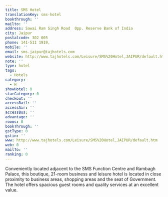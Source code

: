 ```yaml
---
title: SMS Hotel
translationKey: sms-hotel
bookthrough: ''
mailto: ''
address: Sawai Ram Singh Road  Opp. Reserve Bank of India
city: Jaipur
postalcode: 302 005
phone: 141-511 1919,
mobile: ''
email: sms.jaipur@tajhotels.com
website: http://www.tajhotels.com/Leisure/SMS%20Hotel,JAIPUR/default.htm
note: ''
type: hotel
tags:
  - Hotels
category:
  - H
showHotel: 0
starCategory: 0
checkout: ''
accessRail: ''
accessAir: ''
accessBus: ''
advantage: ''
rooms: 0
bookThrough: ''
gstType: 0
gstin: ''
www: http://www.tajhotels.com/Leisure/SMS%20Hotel,JAIPUR/default.htm
web: 0
mailTo: ''
ranking: 0
---
```







Conveniently located adjacent to the SMS Function Centre and Rambagh Palace, this boutique, 21-room business and leisure hotel is located in close proximity to business areas, shopping areas and the seat of Government.     The hotel offers spacious guest rooms and quality services at an excellent value.